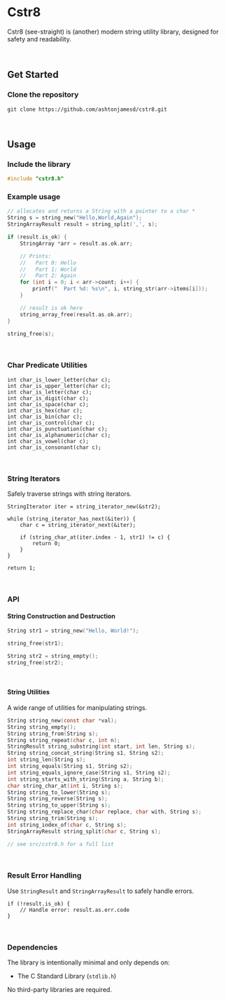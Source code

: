 # Cstr8

Cstr8 (see-straight) is (another) modern string utility library, designed for safety and readability.

<br/>

## Get Started

### Clone the repository

```
git clone https://github.com/ashtonjamesd/cstr8.git
```

<br/>

## Usage

### Include the library

```c
#include "cstr8.h"
```

### Example usage

```c
// allocates and returns a String with a pointer to a char *
String s = string_new("Hello,World,Again");
StringArrayResult result = string_split(',', s);

if (result.is_ok) {
    StringArray *arr = result.as.ok.arr;

    // Prints:
    //   Part 0: Hello
    //   Part 1: World
    //   Part 2: Again
    for (int i = 0; i < arr->count; i++) {
        printf("  Part %d: %s\n", i, string_str(arr->items[i]));
    }

    // result is ok here
    string_array_free(result.as.ok.arr);
}

string_free(s);
```


<br/>

### Char Predicate Utilities
```
int char_is_lower_letter(char c);
int char_is_upper_letter(char c);
int char_is_letter(char c);
int char_is_digit(char c);
int char_is_space(char c);
int char_is_hex(char c);
int char_is_bin(char c);
int char_is_control(char c);
int char_is_punctuation(char c);
int char_is_alphanumeric(char c);
int char_is_vowel(char c);
int char_is_consonant(char c);
```


<br/>

### String Iterators
Safely traverse strings with string iterators.

```
StringIterator iter = string_iterator_new(&str2);

while (string_iterator_has_next(&iter)) {
    char c = string_iterator_next(&iter);

    if (string_char_at(iter.index - 1, str1) != c) {
        return 0;
    }
}

return 1;
```


<br/>

### API

#### String Construction and Destruction

```c
String str1 = string_new("Hello, World!");

string_free(str1);

String str2 = string_empty();
string_free(str2);
```


<br/>

#### String Utilities
A wide range of utilities for manipulating strings.

```c
String string_new(const char *val);
String string_empty();
String string_from(String s);
String string_repeat(char c, int n);
StringResult string_substring(int start, int len, String s);
String string_concat_string(String s1, String s2);
int string_len(String s);
int string_equals(String s1, String s2);
int string_equals_ignore_case(String s1, String s2);
int string_starts_with_string(String a, String b);
char string_char_at(int i, String s);
String string_to_lower(String s);
String string_reverse(String s);
String string_to_upper(String s);
String string_replace_char(char replace, char with, String s);
String string_trim(String s);
int string_index_of(char c, String s);
StringArrayResult string_split(char c, String s);

// see src/cstr8.h for a full list
```


<br/>

### Result Error Handling

Use `StringResult` and `StringArrayResult` to safely handle errors.

```
if (!result.is_ok) {
    // Handle error: result.as.err.code
}
```


<br/>

### Dependencies

The library is intentionally minimal and only depends on:
- The C Standard Library (`stdlib.h`)

No third-party libraries are required.

